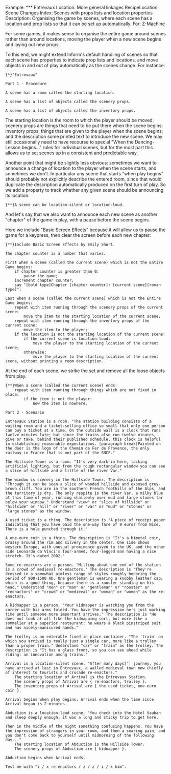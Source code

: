 Example: *** Entrevaux
Location: More general linkages
RecipeLocation: Scene Changes
Index: Scenes with props lists and location properties
Description: Organising the game by scenes, where each scene has a location and prop lists so that it can be set up automatically.
For: Z-Machine

  
For some games, it makes sense to organise the entire game around scenes rather than around locations, moving the player when a new scene begins and laying out new props.

  
To this end, we might extend Inform's default handling of scenes so that each scene has properties to indicate prop lists and locations, and move objects in and out of play automatically as the scenes change. For instance:

  

``` inform7
{*}"Entrevaux"

Part 1 - Procedure

A scene has a room called the starting location.

A scene has a list of objects called the scenery props.

A scene has a list of objects called the inventory props.
```

  
The starting location is the room to which the player should be moved; scenery props are things that need to be put there when the scene begins; inventory props, things that are given to the player when the scene begins; and the description some printed text to introduce the new scene. We may still occasionally need to have recourse to special "When the Dancing-Lesson begins..." rules for individual scenes, but for the most part this allows us to set scenes up in a consistent and predictable way.

  
Another point that might be slightly less obvious: sometimes we want to announce a change of location to the player when the scene starts, and sometimes we don't. In particular any scene that starts "when play begins" should probably not explicitly describe the entered room, since that would duplicate the description automatically produced on the first turn of play. So we add a property to track whether any given scene should be announcing its location:

  

``` inform7
{**}A scene can be location-silent or location-loud.
```

  
And let's say that we also want to announce each new scene as another "chapter" of the game in play, with a pause before the scene begins.

  
Here we include "Basic Screen Effects" because it will allow us to pause the game for a keypress, then clear the screen before each new chapter:

  

``` inform7
{**}Include Basic Screen Effects by Emily Short.

The chapter counter is a number that varies.

First when a scene (called the current scene) which is not the Entire Game begins:
	if chapter counter is greater than 0:
		pause the game;
	increment chapter counter;
	say "[bold type]Chapter [chapter counter]: [current scene][roman type]";

Last when a scene (called the current scene) which is not the Entire Game begins:
	repeat with item running through the scenery props of the current scene:
		move the item to the starting location of the current scene;
	repeat with item running through the inventory props of the current scene:
		move the item to the player;
	if the location is not the starting location of the current scene:
		if the current scene is location-loud:
			move the player to the starting location of the current scene;
		otherwise:
			move the player to the starting location of the current scene, without printing a room description.
```

  
At the end of each scene, we strike the set and remove all the loose objects from play.

  

``` inform7
{**}When a scene (called the current scene) ends:
	repeat with item running through things which are not fixed in place:
		if the item is not the player:
			now the item is nowhere.

Part 2 - Scenario

Entrevaux Station is a room. "The station building consists of a waiting room and a ticket-selling office so small that only one person can buy a ticket at a time. On the outside wall is a clock that runs twelve minutes late; but since the trains also run twelve minutes, give or take, behind their published schedule, this clock is helpful in establishing reasonable expectations. [paragraph break]Painted on the door is the logo of the Chemin de Fer de Provence, the only railway in France that is not part of the SNCF."

The Hillside Tower is a room. "It's very dark in here, lacking artificial lighting, but from the rough rectangular window you can see a slice of hillside and a little of the river Var."

The window is scenery in the Hillside Tower. The description is "Through it can be seen a slice of wooded hillside and exposed grey-brown cliff. You are in the southern French foothills of the Alps, and the territory is dry. The only respite is the river Var, a milky blue at this time of year, running shallowly over mud and large stones far below your window." Understand "view" or "slice of hillside" or "hillside" or "hill" or "river" or "var" or "mud" or "stones" or "large stones" as the window.

A used ticket is a thing. The description is "A piece of receipt paper indicating that you have paid the one-way fare of 9 euros from Nice. There is a hole punched through it."

A one-euro coin is a thing. The description is "It's a bimetal coin, brassy around the rim and silvery in the center. One side shows western Europe, with unusual prominence given to the UK, and the other side Leonardo da Vinci's four-armed, four-legged man having a nice stretch. It's dated 2002."

Some re-enactors are a person. "Milling about one end of the station is a crowd of medieval re-enactors." The description is "They're dressed in a somewhat aimless range of styles roughly honoring the period of 900-1500 AD. One gentleman is wearing a knobby leather cap; which is a good thing, because there is a rooster standing on his head." Understand "men" or "man" or "gentleman" or "rooster" or "reenactors" or "crowd" or "medieval" or "woman" or "women" as the re-enactors.

A kidnapper is a person. "Your kidnapper is watching you from the corner with his arms folded. You have the impression he's just marking time until someone more important arrives." The description is "He does not look at all like the kidnapping sort, but more like a sommelier at a superior restaurant: he wears a black pinstriped suit and has nicely-manicured hands."

The trolley is an enterable fixed in place container. "The 'train' on which you arrived is really just a single car, more like a trolley than a proper train." Understand "car" or "train" as the trolley. The description is "It has a glass front, so you can see ahead while riding: an innovation among trains."

Arrival is a location-silent scene. "After many days['] journey, you have arrived at last in Entrevaux, a walled medieval town now chiefly of interest to tourists and crusade re-enactors."
	The starting location of Arrival is the Entrevaux Station.
	The scenery props of Arrival are { re-enactors, trolley }.
	The inventory props of Arrival are { the used ticket, one-euro coin }.

Arrival begins when play begins. Arrival ends when the time since Arrival began is 2 minutes.

Abduction is a location-loud scene. "You check into the Hotel Vauban and sleep deeply enough; it was a long and sticky trip to get here.

Then in the middle of the night something confusing happens. You have the impression of strangers in your room, and then a searing pain, and you don't come back to yourself until midmorning of the following day..."
	The starting location of Abduction is the Hillside Tower.
	The scenery props of Abduction are { kidnapper }.

Abduction begins when Arrival ends.

Test me with "i / x re-enactors / z / z / i / x him".
```

